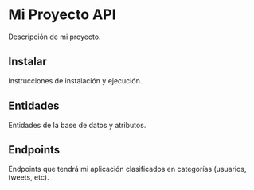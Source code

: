 # Mi Proyecto API

Descripción de mi proyecto.

## Instalar

Instrucciones de instalación y ejecución.

## Entidades

Entidades de la base de datos y atributos.

## Endpoints

Endpoints que tendrá mi aplicación clasificados en categorías (usuarios, tweets, etc).
